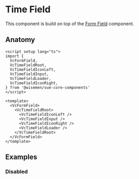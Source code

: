 # Time Field

This component is build on top of the [Form Field](/packages/components-next/components/form-field/form-field.html) component.

<ComponentPreview name="time-field/examples/main" />

## Anatomy

```vue
<script setup lang="ts">
import {
  VcFormField,
  VcTimeFieldRoot,
  VcTimeFieldIconLeft,
  VcTimeFieldInput,
  VcTimeFieldLoader,
  VcTimeFieldIconRight,
} from '@wisemen/vue-core-components'
</script>

<template>
  <VcFormField>
    <VcTimeFieldRoot>
      <VcTimeFieldIconLeft />
      <VcTimeFieldInput />
      <VcTimeFieldIconRight />
      <VcTimeFieldLoader />
    </VcTimeFieldRoot>
  </VcFormField>
</template>
```

## Examples

### Disabled

<ComponentPreview name="time-field/examples/disabled" />